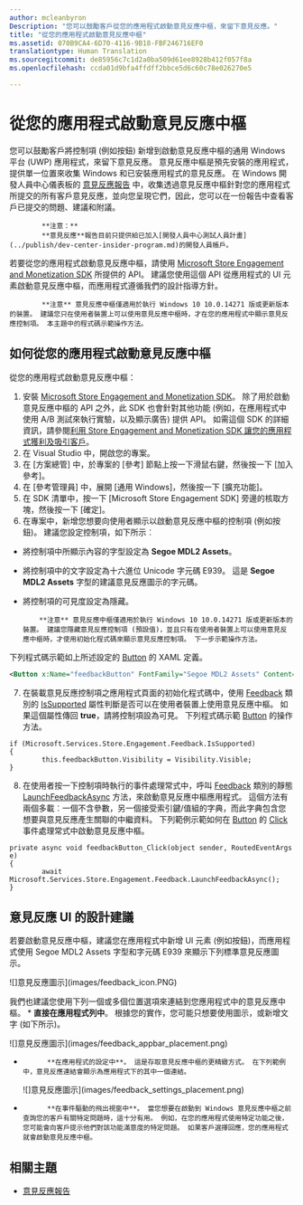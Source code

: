 ```yaml
---
author: mcleanbyron
Description: "您可以鼓勵客戶從您的應用程式啟動意見反應中樞，來留下意見反應。"
title: "從您的應用程式啟動意見反應中樞"
ms.assetid: 070B9CA4-6D70-4116-9B18-FBF246716EF0
translationtype: Human Translation
ms.sourcegitcommit: de85956c7c1d2a0ba509d61ee8928b412f057f8a
ms.openlocfilehash: ccda01d9bfa4ffdff2bbce5d6c60c78e026270e5

---
```


# 從您的應用程式啟動意見反應中樞

您可以鼓勵客戶將控制項 (例如按鈕) 新增到啟動意見反應中樞的通用 Windows 平台 (UWP) 應用程式，來留下意見反應。 意見反應中樞是預先安裝的應用程式，提供單一位置來收集 Windows 和已安裝應用程式的意見反應。 在 Windows 開發人員中心儀表板的 [意見反應報告](../publish/feedback-report.md) 中，收集透過意見反應中樞針對您的應用程式所提交的所有客戶意見反應，並向您呈現它們，因此，您可以在一份報告中查看客戶已提交的問題、建議和附議。

>
            **注意：**
            **意見反應**報告目前只提供給已加入[開發人員中心測試人員計畫](../publish/dev-center-insider-program.md)的開發人員帳戶。 

若要從您的應用程式啟動意見反應中樞，請使用 [Microsoft Store Engagement and Monetization SDK](http://aka.ms/store-em-sdk) 所提供的 API。 建議您使用這個 API 從應用程式的 UI 元素啟動意見反應中樞，而應用程式遵循我們的設計指導方針。

>
            **注意** 意見反應中樞僅適用於執行 Windows 10 10.0.14271 版或更新版本的裝置。 建議您只在使用者裝置上可以使用意見反應中樞時，才在您的應用程式中顯示意見反應控制項。 本主題中的程式碼示範操作方法。

## 如何從您的應用程式啟動意見反應中樞

從您的應用程式啟動意見反應中樞：

1. 安裝 [Microsoft Store Engagement and Monetization SDK](http://aka.ms/store-em-sdk)。 除了用於啟動意見反應中樞的 API 之外，此 SDK 也會針對其他功能 (例如，在應用程式中使用 A/B 測試來執行實驗，以及顯示廣告) 提供 API。 如需這個 SDK 的詳細資訊，請參閱[利用 Store Engagement and Monetization SDK 讓您的應用程式獲利及吸引客戶](monetize-your-app-with-the-microsoft-store-engagement-and-monetization-sdk.md)。
2. 在 Visual Studio 中，開啟您的專案。
3. 在 \[方案總管\] 中，於專案的 \[參考\] 節點上按一下滑鼠右鍵，然後按一下 \[加入參考\]。
4. 在 \[參考管理員\] 中，展開 \[通用 Windows\]，然後按一下 \[擴充功能\]。
5. 在 SDK 清單中，按一下 \[Microsoft Store Engagement SDK\] 旁邊的核取方塊，然後按一下 \[確定\]。
6. 在專案中，新增您想要向使用者顯示以啟動意見反應中樞的控制項 (例如按鈕)。 建議您設定控制項，如下所示︰
  * 將控制項中所顯示內容的字型設定為 **Segoe MDL2 Assets**。
  * 將控制項中的文字設定為十六進位 Unicode 字元碼 E939。 這是 **Segoe MDL2 Assets** 字型的建議意見反應圖示的字元碼。
  * 將控制項的可見度設定為隱藏。

    > 
            **注意** 意見反應中樞僅適用於執行 Windows 10 10.0.14271 版或更新版本的裝置。 建議您隱藏意見反應控制項 (預設值)，並且只有在使用者裝置上可以使用意見反應中樞時，才使用初始化程式碼來顯示意見反應控制項。 下一步示範操作方法。

  下列程式碼示範如上所述設定的 [Button](https://msdn.microsoft.com/library/windows/apps/windows.ui.xaml.controls.button.aspx) 的 XAML 定義。
  ```xml
  <Button x:Name="feedbackButton" FontFamily="Segoe MDL2 Assets" Content="&#xE939;" HorizontalAlignment="Left" Margin="138,352,0,0" VerticalAlignment="Top" Visibility="Collapsed"  Click="feedbackButton_Click"/>
  ```
7. 在裝載意見反應控制項之應用程式頁面的初始化程式碼中，使用 [Feedback](https://msdn.microsoft.com/library/windows/apps/microsoft.services.store.engagement.feedback.aspx) 類別的 [IsSupported](https://msdn.microsoft.com/library/windows/apps/microsoft.services.store.engagement.feedback.issupported.aspx) 屬性判斷是否可以在使用者裝置上使用意見反應中樞。 如果這個屬性傳回 **true**，請將控制項設為可見。 下列程式碼示範 [Button](https://msdn.microsoft.com/library/windows/apps/windows.ui.xaml.controls.button.aspx) 的操作方法。
```CSharp
if (Microsoft.Services.Store.Engagement.Feedback.IsSupported)
{
        this.feedbackButton.Visibility = Visibility.Visible;
}
```
8. 在使用者按一下控制項時執行的事件處理常式中，呼叫 [Feedback](https://msdn.microsoft.com/library/windows/apps/microsoft.services.store.engagement.feedback.aspx) 類別的靜態 [LaunchFeedbackAsync](https://msdn.microsoft.com/library/windows/apps/microsoft.services.store.engagement.feedback.launchfeedbackasync.aspx) 方法，來啟動意見反應中樞應用程式。 這個方法有兩個多載︰一個不含參數，另一個接受索引鍵/值組的字典，而此字典包含您想要與意見反應產生關聯的中繼資料。 下列範例示範如何在 [Button](https://msdn.microsoft.com/library/windows/apps/windows.ui.xaml.controls.button.aspx) 的 [Click](https://msdn.microsoft.com/library/windows/apps/windows.ui.xaml.controls.primitives.buttonbase.click.aspx) 事件處理常式中啟動意見反應中樞。
```CSharp
private async void feedbackButton_Click(object sender, RoutedEventArgs e)
{
        await Microsoft.Services.Store.Engagement.Feedback.LaunchFeedbackAsync();
}
```

## 意見反應 UI 的設計建議

若要啟動意見反應中樞，建議您在應用程式中新增 UI 元素 (例如按鈕)，而應用程式使用 Segoe MDL2 Assets 字型和字元碼 E939 來顯示下列標準意見反應圖示。

![]意見反應圖示](images/feedback_icon.PNG)

我們也建議您使用下列一個或多個位置選項來連結到您應用程式中的意見反應中樞。
* 
            **直接在應用程式列中**。 根據您的實作，您可能只想要使用圖示，或新增文字 (如下所示)。

  ![]意見反應圖示](images/feedback_appbar_placement.png)

* 
            **在應用程式的設定中**。 這是存取意見反應中樞的更精緻方式。 在下列範例中，意見反應連結會顯示為應用程式下的其中一個連結。

  ![]意見反應圖示](images/feedback_settings_placement.png)

* 
            **在事件驅動的飛出視窗中**。 當您想要在啟動到 Windows 意見反應中樞之前查詢您的客戶有關特定問題時，這十分有用。 例如，在您的應用程式使用特定功能之後，您可能會向客戶提示他們對該功能滿意度的特定問題。 如果客戶選擇回應，您的應用程式就會啟動意見反應中樞。


## 相關主題

* [意見反應報告](../publish/feedback-report.md)



<!--HONumber=Jun16_HO4-->


